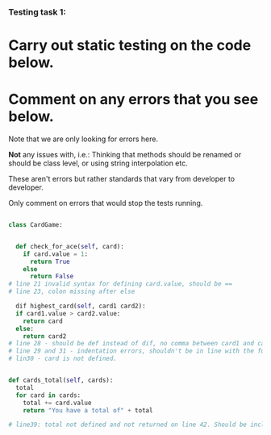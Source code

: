### Testing task 1:

# Carry out static testing on the code below.
# Comment on any errors that you see below.

Note that we are only looking for errors here.

**Not** any issues with, i.e.: 
Thinking that methods should be renamed or should be class level, or using string interpolation etc. 

These aren't errors but rather standards that vary from developer to developer. 

Only comment on errors that would stop the tests running.

```python

class CardGame:


  def check_for_ace(self, card):
    if card.value = 1:
      return True
    else
      return False
# line 21 invalid syntax for defining card.value, should be == 
# line 23, colon missing after else

  dif highest_card(self, card1 card2):
  if card1.value > card2.value:
    return card   
  else:
    return card2
# line 28 - should be def instead of dif, no comma between card1 and card2 parameters. 
# line 29 and 31 - indentation errors, shouldn't be in line with the function.  
# lin30 - card is not defined. 


def cards_total(self, cards):
  total
  for card in cards:
    total += card.value
    return "You have a total of" + total

# line39: total not defined and not returned on line 42. Should be included in return statement, not added on. 
